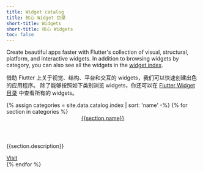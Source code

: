 ```yaml
---
title: Widget catalog
title: 核心 Widget 目录
short-title: Widgets
short-title: 核心 Widgets
toc: false
---
```


Create beautiful apps faster with Flutter's collection of visual, structural,
platform, and interactive widgets. In addition to browsing widgets by category,
you can also see all the widgets in the [widget index](/docs/reference/widgets).

借助 Flutter 上关于视觉、结构、平台和交互的 widgets，我们可以快速创建出色的应用程序。
除了能够按照如下类别浏览 widgets，你还可以在 [Flutter Widget 目录](/docs/reference/widgets) 中查看所有的 widgets。

<div class="card-deck card-deck--responsive">
{% assign categories = site.data.catalog.index | sort: 'name' -%}
{% for section in categories %}
    <div class="card">
        <div class="card-body">
            <a href="{{page.url}}{{section.id}}"><header class="card-title">{{section.name}}</header></a>
            <p class="card-text">{{section.description}}</p>
        </div>
        <div class="card-footer card-footer--transparent">
            <a href="{{page.url}}{{section.id}}">Visit</a>
        </div>
    </div>
{% endfor %}
</div>
